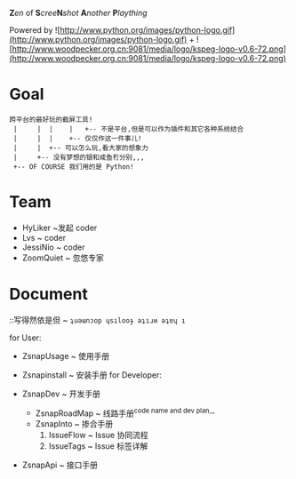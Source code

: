 **Z**_en_ of **S**_cree_**N**_shot_ **A**_nother_ **P**_laything_

Powered by ![http://www.python.org/images/python-logo.gif](http://www.python.org/images/python-logo.gif) + ![http://www.woodpecker.org.cn:9081/media/logo/kspeg-logo-v0.6-72.png](http://www.woodpecker.org.cn:9081/media/logo/kspeg-logo-v0.6-72.png)

# Goal #
```
跨平台的最好玩的截屏工具!
 |     |  |    |   +-- 不是平台,但是可以作为插件和其它各种系统结合
 |     |  |    +-- 仅仅作这一件事儿!
 |     |  +-- 可以怎么玩,看大家的想象力
 |     +-- 没有梦想的银和咸鱼冇分别,,,
 +-- OF COURSE 我们用的是 Python!
```
# Team #
  * HyLiker ~发起 coder
  * Lvs ~ coder
  * JessiNio ~ coder
  * ZoomQuiet ~ 忽悠专家

# Document #
::写得然依是但 ~ `ʇuǝɯnɔop ɥsılooɟ ǝʇıɹʍ ǝʇɐɥ ı`

for User:
  * ZsnapUsage ~ 使用手册
  * Zsnapinstall ~ 安装手册
for Developer:
  * ZsnapDev ~ 开发手册
    * ZsnapRoadMap ~ 线路手册<sup>code name and dev plan,,,</sup>
    * ZsnapInto ~ 掺合手册
      1. IssueFlow ~ Issue 协同流程
      1. IssueTags ~ Issue 标签详解

  * ZsnapApi ~ 接口手册



